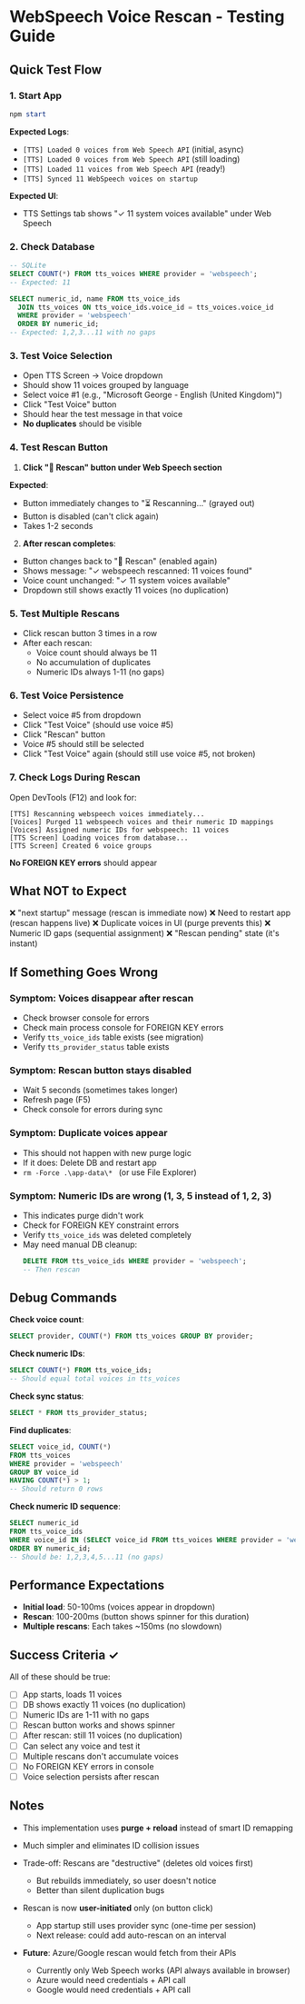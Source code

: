 # WebSpeech Voice Rescan - Testing Guide

## Quick Test Flow

### 1. Start App
```powershell
npm start
```

**Expected Logs**:
- `[TTS] Loaded 0 voices from Web Speech API` (initial, async)
- `[TTS] Loaded 0 voices from Web Speech API` (still loading)
- `[TTS] Loaded 11 voices from Web Speech API` (ready!)
- `[TTS] Synced 11 WebSpeech voices on startup`

**Expected UI**:
- TTS Settings tab shows "✓ 11 system voices available" under Web Speech

### 2. Check Database
```sql
-- SQLite
SELECT COUNT(*) FROM tts_voices WHERE provider = 'webspeech';
-- Expected: 11

SELECT numeric_id, name FROM tts_voice_ids 
  JOIN tts_voices ON tts_voice_ids.voice_id = tts_voices.voice_id 
  WHERE provider = 'webspeech' 
  ORDER BY numeric_id;
-- Expected: 1,2,3...11 with no gaps
```

### 3. Test Voice Selection
- Open TTS Screen → Voice dropdown
- Should show 11 voices grouped by language
- Select voice #1 (e.g., "Microsoft George - English (United Kingdom)")
- Click "Test Voice" button
- Should hear the test message in that voice
- **No duplicates** should be visible

### 4. Test Rescan Button

1. **Click "🔄 Rescan" button under Web Speech section**

**Expected**:
- Button immediately changes to "⏳ Rescanning..." (grayed out)
- Button is disabled (can't click again)
- Takes 1-2 seconds

2. **After rescan completes**:
- Button changes back to "🔄 Rescan" (enabled again)
- Shows message: "✓ webspeech rescanned: 11 voices found"
- Voice count unchanged: "✓ 11 system voices available"
- Dropdown still shows exactly 11 voices (no duplication)

### 5. Test Multiple Rescans

- Click rescan button 3 times in a row
- After each rescan:
  - Voice count should always be 11
  - No accumulation of duplicates
  - Numeric IDs always 1-11 (no gaps)

### 6. Test Voice Persistence

- Select voice #5 from dropdown
- Click "Test Voice" (should use voice #5)
- Click "Rescan" button
- Voice #5 should still be selected
- Click "Test Voice" again (should still use voice #5, not broken)

### 7. Check Logs During Rescan

Open DevTools (F12) and look for:
```
[TTS] Rescanning webspeech voices immediately...
[Voices] Purged 11 webspeech voices and their numeric ID mappings
[Voices] Assigned numeric IDs for webspeech: 11 voices
[TTS Screen] Loading voices from database...
[TTS Screen] Created 6 voice groups
```

**No FOREIGN KEY errors** should appear

## What NOT to Expect

❌ "next startup" message (rescan is immediate now)
❌ Need to restart app (rescan happens live)
❌ Duplicate voices in UI (purge prevents this)
❌ Numeric ID gaps (sequential assignment)
❌ "Rescan pending" state (it's instant)

## If Something Goes Wrong

### Symptom: Voices disappear after rescan
- Check browser console for errors
- Check main process console for FOREIGN KEY errors
- Verify `tts_voice_ids` table exists (see migration)
- Verify `tts_provider_status` table exists

### Symptom: Rescan button stays disabled
- Wait 5 seconds (sometimes takes longer)
- Refresh page (F5)
- Check console for errors during sync

### Symptom: Duplicate voices appear
- This should not happen with new purge logic
- If it does: Delete DB and restart app
- `rm -Force .\app-data\* ` (or use File Explorer)

### Symptom: Numeric IDs are wrong (1, 3, 5 instead of 1, 2, 3)
- This indicates purge didn't work
- Check for FOREIGN KEY constraint errors
- Verify `tts_voice_ids` was deleted completely
- May need manual DB cleanup:
  ```sql
  DELETE FROM tts_voice_ids WHERE provider = 'webspeech';
  -- Then rescan
  ```

## Debug Commands

**Check voice count**:
```sql
SELECT provider, COUNT(*) FROM tts_voices GROUP BY provider;
```

**Check numeric IDs**:
```sql
SELECT COUNT(*) FROM tts_voice_ids;
-- Should equal total voices in tts_voices
```

**Check sync status**:
```sql
SELECT * FROM tts_provider_status;
```

**Find duplicates**:
```sql
SELECT voice_id, COUNT(*) 
FROM tts_voices 
WHERE provider = 'webspeech' 
GROUP BY voice_id 
HAVING COUNT(*) > 1;
-- Should return 0 rows
```

**Check numeric ID sequence**:
```sql
SELECT numeric_id 
FROM tts_voice_ids 
WHERE voice_id IN (SELECT voice_id FROM tts_voices WHERE provider = 'webspeech')
ORDER BY numeric_id;
-- Should be: 1,2,3,4,5...11 (no gaps)
```

## Performance Expectations

- **Initial load**: 50-100ms (voices appear in dropdown)
- **Rescan**: 100-200ms (button shows spinner for this duration)
- **Multiple rescans**: Each takes ~150ms (no slowdown)

## Success Criteria ✓

All of these should be true:

- [ ] App starts, loads 11 voices
- [ ] DB shows exactly 11 voices (no duplication)
- [ ] Numeric IDs are 1-11 with no gaps
- [ ] Rescan button works and shows spinner
- [ ] After rescan: still 11 voices (no duplication)
- [ ] Can select any voice and test it
- [ ] Multiple rescans don't accumulate voices
- [ ] No FOREIGN KEY errors in console
- [ ] Voice selection persists after rescan

## Notes

- This implementation uses **purge + reload** instead of smart ID remapping
- Much simpler and eliminates ID collision issues
- Trade-off: Rescans are "destructive" (deletes old voices first)
  - But rebuilds immediately, so user doesn't notice
  - Better than silent duplication bugs

- Rescan is now **user-initiated** only (on button click)
  - App startup still uses provider sync (one-time per session)
  - Next release: could add auto-rescan on an interval

- **Future**: Azure/Google rescan would fetch from their APIs
  - Currently only Web Speech works (API always available in browser)
  - Azure would need credentials + API call
  - Google would need credentials + API call
